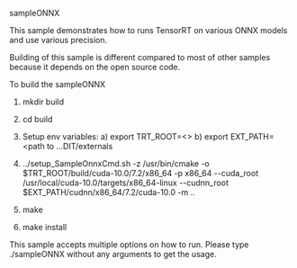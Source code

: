 sampleONNX

This sample demonstrates how to runs TensorRT on various ONNX models and use various precision.

Building of this sample is different compared to most of other samples because it depends on the open source code.

To build the sampleONNX

1) mkdir build
2) cd build
3) Setup env variables:
   a) export TRT_ROOT=<>
   b) export EXT_PATH=<path to ...DIT/externals
   
4)  ../setup_SampleOnnxCmd.sh -z /usr/bin/cmake -o $TRT_ROOT/build/cuda-10.0/7.2/x86_64 -p x86_64 --cuda_root /usr/local/cuda-10.0/targets/x86_64-linux --cudnn_root $EXT_PATH/cudnn/x86_64/7.2/cuda-10.0 -m ..

5) make
6) make install


This sample accepts multiple options on how to run.
Please type ./sampleONNX without any arguments to get the usage.


